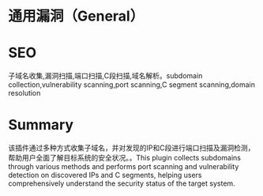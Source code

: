 # 通用漏洞（General）
# SEO
子域名收集,漏洞扫描,端口扫描,C段扫描,域名解析。subdomain collection,vulnerability scanning,port scanning,C segment scanning,domain resolution
# Summary
该插件通过多种方式收集子域名，并对发现的IP和C段进行端口扫描及漏洞检测，帮助用户全面了解目标系统的安全状况。。This plugin collects subdomains through various methods and performs port scanning and vulnerability detection on discovered IPs and C segments, helping users comprehensively understand the security status of the target system.
